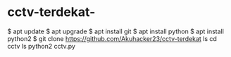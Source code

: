 # cctv-terdekat-
$ apt update
$ apt upgrade
$ apt install git
$ apt install python
$ apt install python2
$ git clone https://github.com/Akuhacker23/cctv-terdekat
ls
cd cctv
ls
python2 cctv.py
